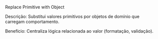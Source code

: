 Replace Primitive with Object

Descrição: Substitui valores primitivos por objetos de domínio que carregam comportamento.

Benefício: Centraliza lógica relacionada ao valor (formatação, validação).

